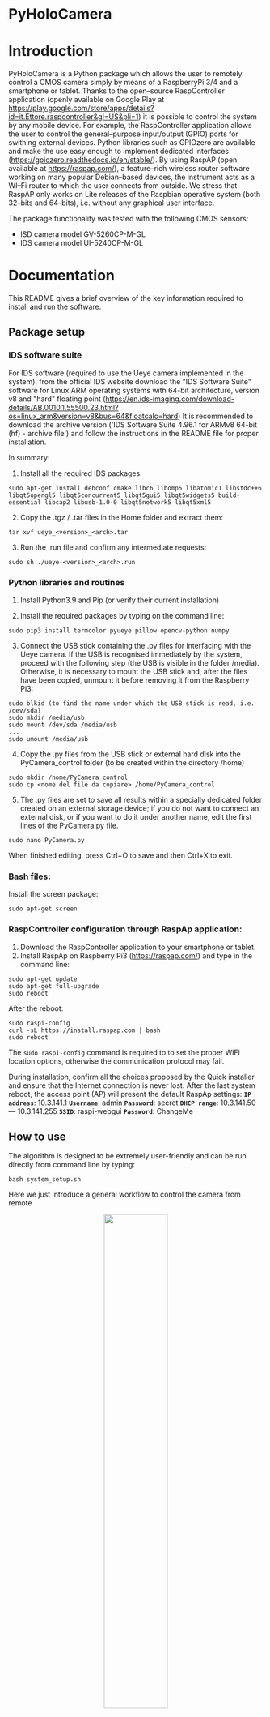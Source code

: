 # PyHoloCamera

# Introduction 

PyHoloCamera is a Python package which allows the user to remotely control a CMOS camera simply by means of a RaspberryPi 3/4 and a smartphone or tablet.
Thanks to the open–source RaspController application (openly available on Google Play at https://play.google.com/store/apps/details?id=it.Ettore.raspcontroller&gl=US&pli=1) it is possible to
control the system by any mobile device. For example, the RaspController application allows the user to control the general–purpose input/output (GPIO) ports for swithing external devices. Python
libraries such as GPIOzero are available and make the use easy enough to implement dedicated interfaces (https://gpiozero.readthedocs.io/en/stable/). By using RaspAP (open available at https://raspap.com/), a
feature–rich wireless router software working on many popular Debian–based devices, the instrument acts as a WI–Fi router to which the user connects from outside. We stress that RaspAP only works on Lite releases of
the Raspbian operative system (both 32–bits and 64–bits), i.e. without any graphical user interface. 

The package functionality was tested with the following CMOS sensors:
- ISD camera model GV-5260CP-M-GL
- IDS camera model UI-5240CP-M-GL

# Documentation

This README gives a brief overview of the key information required to install and run the software.

## Package setup

### IDS software suite

For IDS software (required to use the Ueye camera implemented in the system): from the official IDS website download the "IDS Software Suite" software for Linux ARM operating 
systems with 64-bit architecture, version v8 and "hard" floating point (https://en.ids-imaging.com/download-details/AB.0010.1.55500.23.html?os=linux_arm&version=v8&bus=64&floatcalc=hard)
It is recommended to download the archive version ('IDS Software Suite 4.96.1 for ARMv8 64-bit (hf) - archive file') and follow the instructions in the README file for proper installation. 

In summary: 

1) Install all the required IDS packages: 
```
sudo apt-get install debconf cmake libc6 libomp5 libatomic1 libstdc++6 libqt5opengl5 libqt5concurrent5 libqt5gui5 libqt5widgets5 build-essential libcap2 libusb-1.0-0 libqt5network5 libqt5xml5
```

2) Copy the .tgz / .tar files in the Home folder and extract them: 
```
tar xvf ueye_<version>_<arch>.tar 
```

3) Run the .run file and confirm any intermediate requests: 
```
sudo sh ./ueye-<version>_<arch>.run 
```

### Python libraries and routines

1) Install Python3.9 and Pip (or verify their current installation) 

2) Install the required packages by typing on the command line: 
```
sudo pip3 install termcolor pyueye pillow opencv-python numpy 
```

3) Connect the USB stick containing the .py files for interfacing with the Ueye camera. 
If the USB is recognised immediately by the system, proceed with the following step (the USB is visible in the folder /media). 
Otherwise, it is necessary to mount the USB stick and, after the files have been copied, unmount it before removing it from the Raspberry Pi3:
```
sudo blkid (to find the name under which the USB stick is read, i.e. /dev/sda) 
sudo mkdir /media/usb 
sudo mount /dev/sda /media/usb
... 
sudo umount /media/usb
```

4) Copy the .py files from the USB stick or external hard disk into the PyCamera_control folder (to be created within the directory /home)
```
sudo mkdir /home/PyCamera_control 
sudo cp <nome del file da copiare> /home/PyCamera_control 
```

5) The .py files are set to save all results within a specially dedicated folder created on an external storage device; if you do not want to connect an external disk, or if you want to do it under another name, edit the first lines of the PyCamera.py file. 
```
sudo nano PyCamera.py  
```
When finished editing, press Ctrl+O to save and then Ctrl+X to exit.

### Bash files: 

Install the screen package: 
```
sudo apt-get screen 
```

### RaspController configuration through RaspAp application: 

1) Download the RaspController application to your smartphone or tablet.
2) Install RaspAp on Raspberry Pi3 (https://raspap.com/) and type in the command line:
```
sudo apt-get update 
sudo apt-get full-upgrade 
sudo reboot 
```
After the reboot:
```
sudo raspi-config 
curl -sL https://install.raspap.com | bash 
sudo reboot 
```
The ```sudo raspi-config``` command is required to to set the proper WiFi location options, otherwise the communication protocol may fail. 

During installation, confirm all the choices proposed by the Quick installer and ensure that the Internet connection is never lost. After the last system reboot, the access point (AP) will present the default RaspAp settings: 
**`IP address`**: 10.3.141.1 
**`Username`**: admin 
**`Password`**: secret 
**`DHCP range`**: 10.3.141.50 — 10.3.141.255 
**`SSID`**: raspi-webgui 
**`Password`**: ChangeMe

## How to use

The algorithm is designed to be extremely user-friendly and can be run directly from command line by typing:

```
bash system_setup.sh
```

Here we just introduce a general workflow to control the camera from remote 
<p align="center">
<img src="https://github.com/LucaTeruzzi/PyHoloCamera/assets/83271765/aadc65e7-f83c-474e-a3fd-addf49fcacb4" width=50% height=50%>
</p>

First, the Raspberry device connects to the camera and simultaneously recognizes any external storage
device. Measurements can be started, stopped or paused by acting through RaspController on the proper GPIO channels of the Raspberry. All the GPIOs are initially configured with default values of “0” (off), except for GPIO 17, which is set to “1” (on). This particular GPIO is used to indicate the status of the pin (“0” = disabled remote control, “1” = activated remote control). All GPIOs are initially configured with default values of "0" (off), except for GPIO 17, which is set to "1" (on). This particular GPIO is used to indicate the pin’s status (0 = deactivate remote control, 1 = activate remote control). The acquisition of the background (2) starts by switching the GPIO 14 to on state. After acquiring the images needed to obtain the background, the system allows to start the measurement by switching the GPIO 15 to on. After reading each image the system checks for the presence of an object within the frame by calculating the variance following the procedure........ If this filter is passed the image is stored into the external device. Alternatively, it could be processed for the holographic reconstruction in real–time. In our case the maximum frame rate was ∼3 images per second, although higher rates can be achieved by using devices with higher RAM capacity.
Switching the GPIO 17 off, the measurement is stopped. The procedure can be halted through GPIO 23.

# Contributions

New issues and pull requests are welcomed. 

# Permissions

This code is provided under a GNU GENERAL PUBLIC LICENSE and it is in active development. Collaboration ideas and pull requests generally welcomed. Please use the citations below to credit the builders of this repository.

Copyright (c) 2023 Luca Teruzzi
